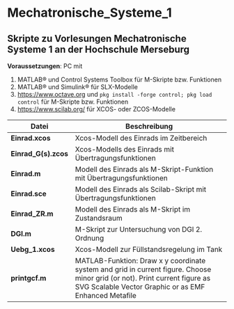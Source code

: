 # Mechatronische_Systeme_1

## Skripte zu Vorlesungen Mechatronische Systeme 1 an der Hochschule Merseburg

**Voraussetzungen**: PC mit

1. MATLAB® und Control Systems Toolbox für M-Skripte bzw. Funktionen
2. MATLAB® und Simulink® für SLX-Modelle
3. https://www.octave.org und `pkg install -forge control; pkg load control` für M-Skripte bzw. Funktionen
4. https://www.scilab.org/ für XCOS- oder ZCOS-Modelle

**Datei**|**Beschreibung**
---|---
**Einrad.xcos**|Xcos-Modell des Einrads im Zeitbereich
**Einrad_G(s).zcos**|Xcos-Modells des Einrads mit Übertragungsfunktionen
**Einrad.m**|Modell des Einrads als M-Skript-Funktion mit Übertragungsfunktionen
**Einrad.sce**|Modell des Einrads als Scilab-Skript mit Übertragungsfunktionen
**Einrad_ZR.m**|Modell des Einrads als M-Skript im Zustandsraum
**DGl.m**|M-Skript zur Untersuchung von DGl 2. Ordnung
**Uebg_1.xcos**|Xcos-Modell zur Füllstandsregelung im Tank
**printgcf.m**|MATLAB-Funktion: Draw x y coordinate system and grid in current figure. Choose minor grid (or not). Print current figure as SVG Scalable Vector Graphic or as EMF Enhanced Metafile
